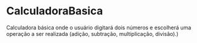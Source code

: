 # CalculadoraBasica
Calculadora básica onde o usuário digitará dois números e escolherá uma operação a ser realizada (adição, subtração, multiplicação, divisão).)
